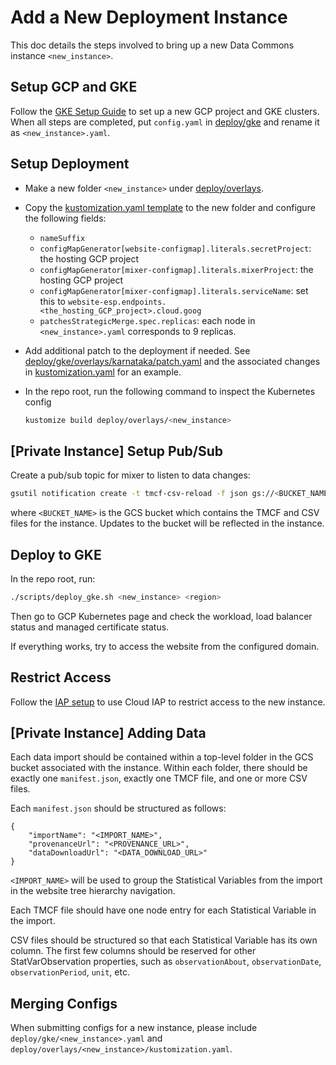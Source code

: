 # Add a New Deployment Instance

This doc details the steps involved to bring up a new Data Commons instance
`<new_instance>`.

## Setup GCP and GKE

Follow the [GKE Setup Guide](../gke/README.md) to set up a new GCP project and GKE
clusters. When all steps are completed, put `config.yaml` in [deploy/gke](../deploy/gke)
and rename it as `<new_instance>.yaml`.

## Setup Deployment

- Make a new folder `<new_instance>` under [deploy/overlays](../deploy/overlays).

- Copy the [kustomization.yaml
  template](../deploy/overlays/kustomization.yaml.tpl) to the new folder and
  configure the following fields:

  - `nameSuffix`
  - `configMapGenerator[website-configmap].literals.secretProject`: the hosting GCP project
  - `configMapGenerator[mixer-configmap].literals.mixerProject`: the hosting GCP project
  - `configMapGenerator[mixer-configmap].literals.serviceName`: set this to `website-esp.endpoints.<the_hosting_GCP_project>.cloud.goog`
  - `patchesStrategicMerge.spec.replicas`: each node in `<new_instance>.yaml` corresponds to 9 replicas.

- Add additional patch to the deployment if needed. See [deploy/gke/overlays/karnataka/patch.yaml](../deploy/gke/overlays/karnataka/patch.yaml) and the associated changes in [kustomization.yaml](../deploy/gke/overlays/karnataka/kustomization.yaml) for an example.

- In the repo root, run the following command to inspect the Kubernetes config

  ```bash
  kustomize build deploy/overlays/<new_instance>
  ```

## [Private Instance] Setup Pub/Sub 
Create a pub/sub topic for mixer to listen to data changes:

```bash
gsutil notification create -t tmcf-csv-reload -f json gs://<BUCKET_NAME>
```

where `<BUCKET_NAME>` is the GCS bucket which contains the TMCF and CSV files for the instance. Updates to the bucket will be reflected in the instance.

## Deploy to GKE

In the repo root, run:

```bash
./scripts/deploy_gke.sh <new_instance> <region>
```

Then go to GCP Kubernetes page and check the workload, load balancer status and
managed certificate status.

If everything works, try to access the website from the configured domain.

## Restrict Access

Follow the [IAP setup](./iap.md) to use Cloud IAP to restrict access to the new instance.

## [Private Instance] Adding Data
Each data import should be contained within a top-level folder in the GCS bucket associated with the instance. Within each folder, there should be exactly one `manifest.json`, exactly one TMCF file, and one or more CSV files. 

Each `manifest.json` should be structured as follows: 

```
{
    "importName": "<IMPORT_NAME>",
    "provenanceUrl": "<PROVENANCE_URL>",
    "dataDownloadUrl": "<DATA_DOWNLOAD_URL>"
}
```

`<IMPORT_NAME>` will be used to group the Statistical Variables from the import in the website tree hierarchy navigation.

Each TMCF file should have one node entry for each Statistical Variable in the import.

CSV files should be structured so that each Statistical Variable has its own column. The first few columns should be reserved for other StatVarObservation properties, such as  `observationAbout`, `observationDate`, `observationPeriod`, `unit`, etc. 

## Merging Configs
When submitting configs for a new instance, please include `deploy/gke/<new_instance>.yaml` and `deploy/overlays/<new_instance>/kustomization.yaml`.
